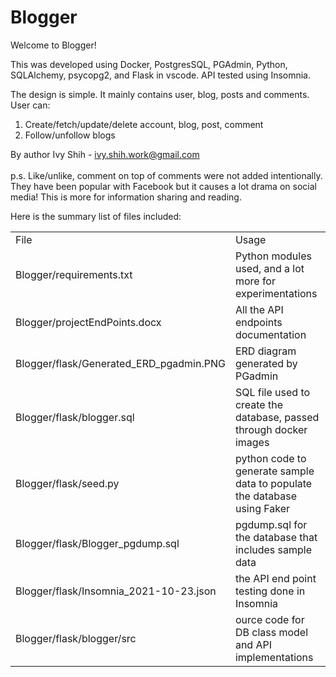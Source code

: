 Blogger
=======


Welcome to Blogger!

This was developed using Docker, PostgresSQL, PGAdmin, Python, SQLAlchemy, psycopg2, and Flask in vscode. API tested using Insomnia.

The design is simple.  It mainly contains user, blog, posts and comments.  
User can:
1. Create/fetch/update/delete account, blog, post, comment
2. Follow/unfollow blogs

By author Ivy Shih - ivy.shih.work@gmail.com
<br><br>
p.s. Like/unlike, comment on top of comments were not added intentionally.  They have been popular with Facebook but it causes a lot drama on social media!
This is more for information sharing and reading. 

Here is the summary list of files included:
    <table>
      <tr>
        <td>File</td>
        <td>Usage</td>
      </tr>
      <tr>
        <td>Blogger/requirements.txt</td>
        <td>Python modules used, and a lot more for experimentations</td>
        </tr>
        <tr>
          <td>Blogger/projectEndPoints.docx</td>
          <td>All the API endpoints documentation</td>
        </tr>
        <tr>
          <td>Blogger/flask/Generated_ERD_pgadmin.PNG</td>
          <td>ERD diagram generated by PGadmin</td>
        </tr>
        <tr>
          <td>Blogger/flask/blogger.sql</td>
          <td>SQL file used to create the database, passed through docker images</td>
        </tr>
        <tr>
          <td>Blogger/flask/seed.py</td>
          <td>python code to generate sample data to populate the database using Faker</td>
        </tr>
        <tr>
          <td>Blogger/flask/Blogger_pgdump.sql</td>
          <td>pgdump.sql for the database that includes sample data</td>
        </tr>
        <tr>
          <td>Blogger/flask/Insomnia_2021-10-23.json</td>
          <td>the API end point testing done in Insomnia</td>
        </tr>
        <tr>
          <td>Blogger/flask/blogger/src</td>
          <td>ource code for DB class model and API implementations</td>
        </tr>
    </table>



